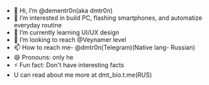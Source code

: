 - 👋 Hi, I’m @dementr0n(aka dmtr0n)
- 👀 I’m interested in build PC, flashing smartphones, and automatize everyday routine
- 🌱 I’m currently learning UI/UX design
- 💞️ I’m looking to reach @Veynamer level
- 📫 How to reach me- @dmtr0n(Telegram)(Native lang- Russian)
- 😄 Pronouns: only he
- ⚡ Fun fact: Don't have interesting facts
- U can read about me more at dmt_bio.t.me(RUS)

<!---
dementr0n/dementr0n is a ✨ special ✨ repository because its `README.md` (this file) appears on your GitHub profile.
You can click the Preview link to take a look at your changes.
--->
